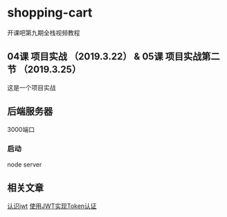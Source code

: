 # shopping-cart

开课吧第九期全栈视频教程

## 04课 项目实战 （2019.3.22） & 05课 项目实战第二节 （2019.3.25）
这是一个项目实战

## 后端服务器
3000端口
### 启动
node server

## 相关文章
[认识jwt](https://www.cnblogs.com/cjsblog/p/9277677.html)
[使用JWT实现Token认证](https://www.jianshu.com/p/fe67b4bb6f2c)
